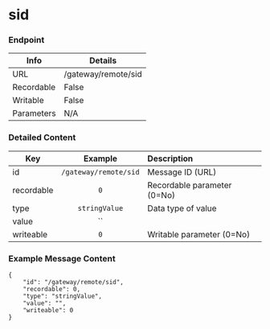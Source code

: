 # sid



### Endpoint

| Info  | Details |
| ------------- | ------------- |
| URL   | /gateway/remote/sid   |
| Recordable   | False   |
| Writable   | False   |
| Parameters  | N/A |

### Detailed Content

|  Key  | Example | Description |
| ------------- | :------: | :------------------------------ |
|  id | `/gateway/remote/sid` | Message ID (URL) |
|  recordable | `0` | Recordable parameter (0=No) |
|  type | `stringValue` | Data type of value |
|  value | `` |  |
|  writeable | `0` | Writable parameter (0=No) |



### Example Message Content
```
{
    "id": "/gateway/remote/sid",
    "recordable": 0,
    "type": "stringValue",
    "value": "",
    "writeable": 0
}
```
